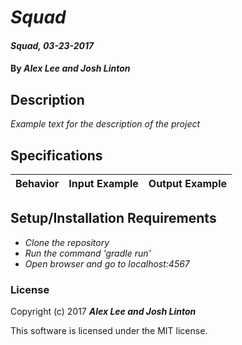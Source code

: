# _Squad_

#### _Squad, 03-23-2017_

#### By _**Alex Lee and Josh Linton**_

## Description
_Example text for the description of the project_


## Specifications

| Behavior                   | Input Example     | Output Example    |
| -------------------------- | -----------------:| -----------------:|



## Setup/Installation Requirements

* _Clone the repository_
* _Run the command 'gradle run'_
* _Open browser and go to localhost:4567_


### License

Copyright (c) 2017 **_Alex Lee and Josh Linton_**

This software is licensed under the MIT license.
